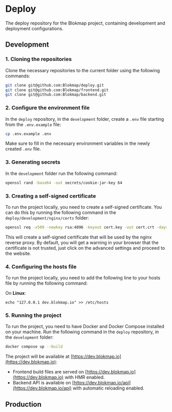 # Deploy

The deploy repository for the Blokmap project, containing development and deployment configurations.

## Development

### 1. Cloning the repositories

Clone the necessary repositories to the current folder using the following commands:

```bash
git clone git@github.com:Blokmap/deploy.git
git clone git@github.com:Blokmap/frontend.git
git clone git@github.com:Blokmap/backend.git
```

### 2. Configure the environment file

In the `deploy` repository, in the `development` folder, create a `.env` file starting from the `.env.example` file:

```bash
cp .env.example .env
```

Make sure to fill in the necessary environment variables in the newly created `.env` file.

### 3. Generating secrets

In the `development` folder run the following command:

```bash
openssl rand -base64 -out secrets/cookie-jar-key 64
```

### 3. Creating a self-signed certificate

To run the project locally, you need to create a self-signed certificate. You can do this by running the following command in the `deploy/development/nginx/certs` folder:

```bash
openssl req -x509 -newkey rsa:4096 -keyout cert.key -out cert.crt -days 365 -nodes
```

This will create a self-signed certificate that will be used by the nginx reverse proxy. By default, you will get a warning in your browser that the certificate is not trusted, just click on the advanced settings and proceed to the website.

### 4. Configuring the hosts file

To run the project locally, you need to add the following line to your hosts file by running the following command:

On **Linux**:

```
echo "127.0.0.1 dev.blokmap.io" >> /etc/hosts
```

### 5. Running the project

To run the project, you need to have Docker and Docker Compose installed on your machine. Run the following command in the `deploy` repository, in the `development` folder:

```bash
docker compose up --build
```

The project will be available at [https://dev.blokmap.io](https://dev.blokmap.io):

- Frontend build files are served on [https://dev.blokmap.io](https://dev.blokmap.io) with HMR enabled.
- Backend API is available on [https://dev.blokmap.io/api](https://dev.blokmap.io/api) with automatic reloading enabled.

## Production

